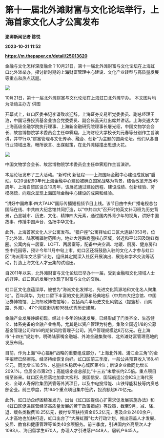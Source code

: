 # 第十一届北外滩财富与文化论坛举行，上海首家文化人才公寓发布
**澎湃新闻记者 陈悦**

**2023-10-21 11:52**

**https://m.thepaper.cn/detail/25013620**

金融与文化怎样深度融合？10月21日，第十一届北外滩财富与文化论坛在上海虹口北外滩举办，探讨新时期的上海财富管理中心建设、文化产业转型与高质量发展等重点和热点话题。

![](https://imagecloud.thepaper.cn/thepaper/image/275/71/36.png)

10月21日，第十一届北外滩财富与文化论坛在上海虹口北外滩举办。 本文图片均为活动主办方 供图

开幕式上，虹口区委书记李谦致欢迎辞。上海证券交易所党委委员、副总经理王泊，中国证券投资基金业协会党委委员、副会长高天红出席并讲话。上海交通大学上海高级金融学院执行理事、上海新金融研究院理事长屠光绍，中国文物学会会长、故宫博物院学术委员会主任单霁翔，上海财经大学校长刘元春等分别作主旨演讲，并举行以“财富管理与文化传承、融合、创新”为主题的圆桌论坛。他们从各自行业领域出发，畅所欲言、出谋献策，在北外滩碰撞出思想火花。

![](https://imagecloud.thepaper.cn/thepaper/image/275/71/37.png)

中国文物学会会长、故宫博物院学术委员会主任单霁翔作主旨演讲。

本届论坛发布了三大活动。“新时代 新征程——上海国际金融中心建设成就展”启动。以20世纪90年代上海金融中心建设被确立国家战略为背景，结合改革开放45周年、上海自贸区设立10周年，该展览通过建设历程、建设成绩、创新经验、劳模感悟，向观众呈现上海国际金融中心建设的成果和经验。

“讲好中国故事·四大TALK”国际传播短视频节目上线。该节目由中央广播电视总台国际在线、中共四大纪念馆共同打造，以“中共四大”召开时的英文补习班为历史背景，凸显城市、历史、文化、精神四大元素，通过国内外青少年的视角，讲好中国故事、传播中国声音、弘扬中华文化。

此外，上海首家文化人才公寓发布。“猎户座”公寓择址虹口区大连路1053号，位于北外滩、陆家嘴辐射范围内，地处大连路商圈核心区域，邻近和平公园及瑞虹商圈。公寓内有一居室、LOFT、两居室等，配备中央空调、地暖、厨房、健身房和空中花园等，预计今年11月中旬上市。虹口区还将鼓励入驻的文化人才参与虹口区“海派青年文艺家”计划，组织其定期深入社区开展演出、展览和学术交流等活动，打造上海文化人才云集的试验田。

自2011年以来，北外滩财富与文化论坛已举办十一届，受到金融和文化领域人士的好评。虹口区的发展也体现了财富与文化的交融。

虹口区文化底蕴深厚，被誉为“海派文化发祥地、先进文化策源地和文化名人聚集地”。百年风华，为虹口留下丰富的文化资源和经典地标（中共四大纪念馆、中国证券博物馆、上海邮政博物馆等），包括两片半历史文化风貌区（提篮桥、山阴路、外滩）、47个风貌街坊和98处优秀历史建筑。

金融产业发展峥嵘初现。经过十多年的快速发展，已经形成了门类齐全、生态健全、体系完备的金融产业格局，尤其是以资产管理为特色，集聚全国近1/8的公募基金管理公司和1/6的期货风险管理子公司，资产管理规模达8万亿元。在上海市“十四五”规划中，明确陆家嘴金融城、外滩金融集聚带、北外滩财富管理高地的发展布局。

目前，作为上海“中心辐射”战略的重要组成部分，“上海北外滩、浦江金三角”的金字招牌已然擦亮。经济持续恢复向好。虹口区前三季度，一般公共预算收入168.41亿元，同比增长10.5%，总量排名稳居中心城区第4位；新设企业数同比增长209.1%，位居全市第2位；高能级企业总部比“十三五”末增长约2.5倍。重点项目纷至沓来。虹口区先后落地加拿大宏利、美国信安、国际航运公会ICS上海代表处、全球人寿保险集团资管等外资项目，以及中电投绿能、山铁绿能科技等内资总部企业。前三季度，共164个重点项目集中签约，投资额超670亿元。

此外，虹口助企纾困精准发力，出台《虹口区提信心扩需求促发展实施办法》和《虹口区促进民营经济高质量发展的若干政策措施》等政策，截至9月，减、降、退、缓各类税费10.25亿元，拨付专项扶持资金65.2亿元，惠及企业2400余户。人才高地也加快打造，虹口出台了“大展虹图”七大行动计划，推出涵盖人才发展、安居、教育和健康管理等18类40余项服务。前三季度，引进国内外高层次人才1093人、海归留学生670人，办理人才引进落户449人、居转户645人。